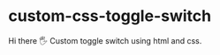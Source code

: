 # custom-css-toggle-switch

Hi there  :raised_hand_with_fingers_splayed:
Custom toggle switch using html and css.
